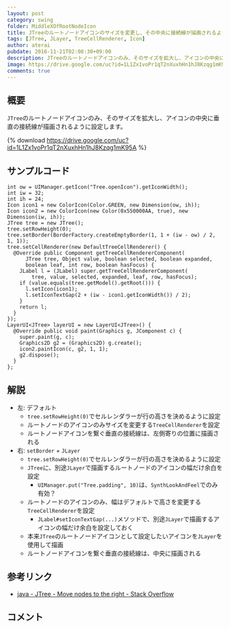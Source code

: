 ```yaml
---
layout: post
category: swing
folder: MiddleXOfRootNodeIcon
title: JTreeのルートノードアイコンのサイズを変更し、その中央に接続線が描画されるように設定する
tags: [JTree, JLayer, TreeCellRenderer, Icon]
author: aterai
pubdate: 2016-11-21T02:08:30+09:00
description: JTreeのルートノードアイコンのみ、そのサイズを拡大し、アイコンの中央に垂直の接続線が描画されるように設定します。
image: https://drive.google.com/uc?id=1L1Zx1voPr1qT2nXuxhHn1hJ8Kzqg1mK95A
comments: true
---
```

## 概要
`JTree`のルートノードアイコンのみ、そのサイズを拡大し、アイコンの中央に垂直の接続線が描画されるように設定します。

{% download https://drive.google.com/uc?id=1L1Zx1voPr1qT2nXuxhHn1hJ8Kzqg1mK95A %}

## サンプルコード
<pre class="prettyprint"><code>int ow = UIManager.getIcon("Tree.openIcon").getIconWidth();
int iw = 32;
int ih = 24;
Icon icon1 = new ColorIcon(Color.GREEN, new Dimension(ow, ih));
Icon icon2 = new ColorIcon(new Color(0x550000AA, true), new Dimension(iw, ih));
JTree tree = new JTree();
tree.setRowHeight(0);
tree.setBorder(BorderFactory.createEmptyBorder(1, 1 + (iw - ow) / 2, 1, 1));
tree.setCellRenderer(new DefaultTreeCellRenderer() {
  @Override public Component getTreeCellRendererComponent(
      JTree tree, Object value, boolean selected, boolean expanded,
      boolean leaf, int row, boolean hasFocus) {
    JLabel l = (JLabel) super.getTreeCellRendererComponent(
        tree, value, selected, expanded, leaf, row, hasFocus);
    if (value.equals(tree.getModel().getRoot())) {
      l.setIcon(icon1);
      l.setIconTextGap(2 + (iw - icon1.getIconWidth()) / 2);
    }
    return l;
  }
});
LayerUI&lt;JTree&gt; layerUI = new LayerUI&lt;JTree&gt;() {
  @Override public void paint(Graphics g, JComponent c) {
    super.paint(g, c);
    Graphics2D g2 = (Graphics2D) g.create();
    icon2.paintIcon(c, g2, 1, 1);
    g2.dispose();
  }
};
</code></pre>

## 解説
- 左: デフォルト
    - `tree.setRowHeight(0)`でセルレンダラーが行の高さを決めるように設定
    - ルートノードのアイコンのみサイズを変更する`TreeCellRenderer`を設定
    - ルートノードアイコンを繋ぐ垂直の接続線は、左側寄りの位置に描画される
- 右: `setBorder` + `JLayer`
    - `tree.setRowHeight(0)`でセルレンダラーが行の高さを決めるように設定
    - `JTree`に、別途`JLayer`で描画するルートノードのアイコンの幅だけ余白を設定
        - `UIManager.put("Tree.padding", 10)`は、`SynthLookAndFeel`でのみ有効？
    - ルートノードのアイコンのみ、幅はデフォルトで高さを変更する`TreeCellRenderer`を設定
        - `JLabel#setIconTextGap(...)`メソッドで、別途`JLayer`で描画するアイコンの幅だけ余白を設定しておく
    - 本来`JTree`のルートノードアイコンとして設定したいアイコンを`JLayer`を使用して描画
    - ルートノードアイコンを繋ぐ垂直の接続線は、中央に描画される

<!-- dummy comment line for breaking list -->

## 参考リンク
- [java - JTree - Move nodes to the right - Stack Overflow](https://stackoverflow.com/questions/40544376/jtree-move-nodes-to-the-right)

<!-- dummy comment line for breaking list -->

## コメント
